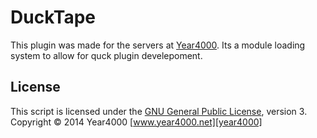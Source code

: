 DuckTape
======
This plugin was made for the servers at [Year4000]. Its a module loading system
to allow for quck plugin develepoment.

License
------
This script is licensed under the [GNU General Public License][license], version 3.
Copyright &copy; 2014 Year4000 [www.year4000.net][year4000]

[license]: https://www.gnu.org/copyleft/gpl.html
[year4000]: https://www.year4000.net/
